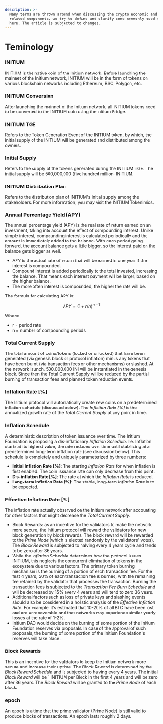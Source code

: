 ```yaml
---
description: >-
  Many terms are thrown around when discussing the crypto economic and the
  related components, we try to define and clarify some commonly used concept
  here. The article is subjected to changes.
---
```


# Teminology

### INITIUM

INITIUM is the native coin of the Initium network. Before launching the mainnet of the Initium network, INITIUM will be in the form of tokens on various blockchain networks including Ethereum, BSC, Polygon, etc.&#x20;

### INITIUM Conversion&#x20;

After launching the mainnet of the Initium network, all INITIUM tokens need to be converted to the INITIUM coin using the initium Bridge.&#x20;

### INITIUM TGE

Refers to the Token Generation Event of the INITIUM token, by which, the initial supply of the INITIUM will be generated and distributed among the owners.&#x20;

### Initial Supply

Refers to the supply of the tokens generated during the INITIUM TGE. The initial supply will be 500,000,000 (five hundred million) INITIUM.&#x20;

### INITIUM Distribution Plan&#x20;

Refers to the distribution plan of  INITIUM's initial supply among the stakeholders. For more information, you may visit the [INITIUM Tokenimics](../).&#x20;

### Annual Percentage Yield (APY)

The annual percentage yield (APY) is the real rate of return earned on an investment, taking into account the effect of compounding interest. Unlike simple interest, compounding interest is calculated periodically and the amount is immediately added to the balance. With each period going forward, the account balance gets a little bigger, so the interest paid on the balance gets bigger as well.

* APY is the actual rate of return that will be earned in one year if the interest is compounded.
* Compound interest is added periodically to the total invested, increasing the balance. That means each interest payment will be larger, based on the higher balance.
* The more often interest is compounded, the higher the rate will be.

The formula for calculating APY is:

$$
APY = (1+r/n)^{n-1}
$$

Where:

* r = period rate&#x20;
* n = number of compounding periods

### Total Current Supply

The total amount of coins/tokens (locked or unlocked) that have been generated (via genesis block or protocol inflation) minus any tokens that have been burnt (via transaction fees or other mechanisms) or slashed. At the network launch, 500,000,000 INI will be instantiated in the genesis block. Since then the Total Current Supply will be reduced by the partial burning of transaction fees and planned token reduction events.&#x20;

### Inflation Rate \[%]

The Initium protocol will automatically create new coins on a predetermined inflation schedule (discussed below). The _Inflation Rate \[%]_ is the annualized growth rate of the _Total Current Supply_ at any point in time.

### Inflation Schedule

A deterministic description of token issuance over time. The Initium Foundation is proposing a dis-inflationary _Inflation Schedule_. I.e. Inflation starts at its highest value, the rate reduces over time until stabilizing at a predetermined long-term inflation rate (see discussion below). This schedule is completely and uniquely parameterized by three numbers:

* **Initial Inflation Rate \[%]**: The starting _Inflation Rate_ for when inflation is first enabled. The coin issuance rate can only decrease from this point.
* **Dis-inflation Rate \[%]**: The rate at which the _Inflation Rate_ is reduced.
* **Long-term Inflation Rate \[%]**: The stable, long-term _Inflation Rate_ is to be expected.

### Effective Inflation Rate \[%]

The inflation rate actually observed on the Initium network after accounting for other factors that might decrease the _Total Current Supply_.&#x20;

* Block Rewards: as an incentive for the validators to make the network more secure, the Initium protocol will reward the validators for new block generation by block rewards. The block reward will be rewarded to the _Prime Node_ (which is elected randomly by the validators' votes).  The _Block Reward_ is subjected to halving every 4 years cycle and tends to be zero after 36 years.&#x20;
* While the _Inflation Schedule_ determines how the protocol issues INITIUM, this neglects the concurrent elimination of tokens in the ecosystem due to various factors. The primary token burning mechanism is the burning of a portion of each transaction fee. For the first 4 years, 50% of each transaction fee is burned, with the remaining fee retained by the validator that processes the transaction. Burning the transaction fees is subjected to the _Transaction Fee Burn Schedule_ and will be decreased by 15% every 4 years and will tend to zero 36 years.&#x20;
* Additional factors such as loss of private keys and slashing events should also be considered in a holistic analysis of the _Effective Inflation Rate_. For example, it’s estimated that 10-20% of all BTC have been lost and are unrecoverable and that networks may experience similar yearly losses at the rate of 1-2%.&#x20;
* Initium DAO would decide on the burning of some portion of the Initium Foundation reserves via proposals. In case of the approval of such proposals, the burning of some portion of the Initium Foundation's reserves will take place.&#x20;

### Block Rewards&#x20;

This is an incentive for the validators to keep the Initium network more secure and increase their uptime. The _Block Reward_ is determined by the _Block Reward Schedule_ and is subjected to halving every 4 years. The initial _Block Reward_ will be 1 INITIUM per Block in the first 4 years and will be zero after 36 years. The _Block Reward_ will be granted to the _Prime Node_ of each block.&#x20;

### epoch

An epoch is a time that the prime validator (Prime Node) is still valid to produce blocks of transactions. An epoch lasts roughly 2 days.
